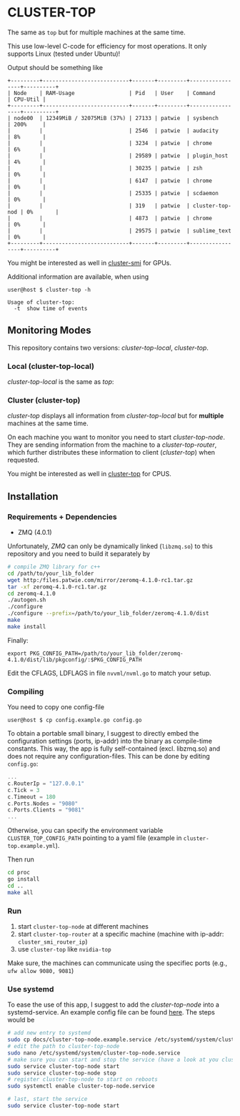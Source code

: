 # CLUSTER-TOP

The same as `top` but for multiple machines at the same time.

This use low-level C-code for efficiency for most operations. It only supports Linux (tested under Ubuntu)!

Output should be something like

```
+---------+---------------------------+-------+---------+-----------------+----------+
| Node    | RAM-Usage                 | Pid   | User    | Command         | CPU-Util |
+---------+---------------------------+-------+---------+-----------------+----------+
| node00  | 12349MiB / 32075MiB (37%) | 27133 | patwie  | sysbench        | 200%     |
|         |                           | 2546  | patwie  | audacity        | 8%       |
|         |                           | 3234  | patwie  | chrome          | 6%       |
|         |                           | 29589 | patwie  | plugin_host     | 4%       |
|         |                           | 30235 | patwie  | zsh             | 0%       |
|         |                           | 6147  | patwie  | chrome          | 0%       |
|         |                           | 25335 | patwie  | scdaemon        | 0%       |
|         |                           | 319   | patwie  | cluster-top-nod | 0%       |
|         |                           | 4873  | patwie  | chrome          | 0%       |
|         |                           | 29575 | patwie  | sublime_text    | 0%       |
+---------+---------------------------+-------+---------+-----------------+----------+
```

You might be interested as well in [cluster-smi](https://github.com/PatWie/cluster-smi) for GPUs.

Additional information are available, when using

```console
user@host $ cluster-top -h

Usage of cluster-top:
  -t  show time of events

```

## Monitoring Modes

This repository contains two versions: *cluster-top-local*, *cluster-top*.

### Local (cluster-top-local)

*cluster-top-local* is the same as *top*:


### Cluster (cluster-top)

*cluster-top* displays all information from *cluster-top-local* but for **multiple** machines at the same time.


On each machine you want to monitor you need to start *cluster-top-node*. They are sending information from the machine to a *cluster-top-router*, which further distributes these information to client (*cluster-top*) when requested.

You might be interested as well in [cluster-top](https://github.com/PatWie/cluster-top) for CPUS.

## Installation

### Requirements + Dependencies

- ZMQ (4.0.1)

Unfortunately, *ZMQ* can only be dynamically linked (`libzmq.so`) to this repository and you need to build it separately by

```bash
# compile ZMQ library for c++
cd /path/to/your_lib_folder
wget http:/files.patwie.com/mirror/zeromq-4.1.0-rc1.tar.gz
tar -xf zeromq-4.1.0-rc1.tar.gz
cd zeromq-4.1.0
./autogen.sh
./configure
./configure --prefix=/path/to/your_lib_folder/zeromq-4.1.0/dist
make
make install
```

Finally:

```
export PKG_CONFIG_PATH=/path/to/your_lib_folder/zeromq-4.1.0/dist/lib/pkgconfig/:$PKG_CONFIG_PATH
```

Edit the CFLAGS, LDFLAGS in file `nvvml/nvml.go` to match your setup.

### Compiling

You need to copy one config-file

```console
user@host $ cp config.example.go config.go
```

To obtain a portable small binary, I suggest to directly embed the configuration settings (ports, ip-addr) into the binary as compile-time constants. This way, the app is fully self-contained (excl. libzmq.so) and does not require any configuration-files. This can be done by editing `config.go`:

```go
...
c.RouterIp = "127.0.0.1"
c.Tick = 3
c.Timeout = 180
c.Ports.Nodes = "9080"
c.Ports.Clients = "9081"
...
```

Otherwise, you can specify the environment variable `CLUSTER_TOP_CONFIG_PATH` pointing to a yaml file (example in `cluster-top.example.yml`).

Then run

```bash
cd proc
go install
cd ..
make all
```


### Run

1. start `cluster-top-node` at different machines
2. start `cluster-top-router` at a specific machine (machine with ip-addr: `cluster_smi_router_ip`)
3. use `cluster-top` like `nvidia-top`

Make sure, the machines can communicate using the specifiec ports (e.g., `ufw allow 9080, 9081`)

### Use systemd

To ease the use of this app, I suggest to add the *cluster-top-node* into a systemd-service. An example config file can be found <a href="./docs/cluster-top-node.example.service">here</a>. The steps would be

```bash
# add new entry to systemd
sudo cp docs/cluster-top-node.example.service /etc/systemd/system/cluster-top-node.service
# edit the path to cluster-top-node
sudo nano /etc/systemd/system/cluster-top-node.service
# make sure you can start and stop the service (have a look at you cluster-top client)
sudo service cluster-top-node start
sudo service cluster-top-node stop
# register cluster-top-node to start on reboots
sudo systemctl enable cluster-top-node.service

# last, start the service
sudo service cluster-top-node start
```
